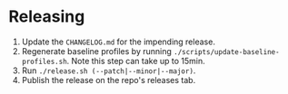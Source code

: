 Releasing
=========

1. Update the `CHANGELOG.md` for the impending release.
2. Regenerate baseline profiles by running `./scripts/update-baseline-profiles.sh`. Note this step can take up to 15min.
3. Run `./release.sh (--patch|--minor|--major)`.
4. Publish the release on the repo's releases tab.
